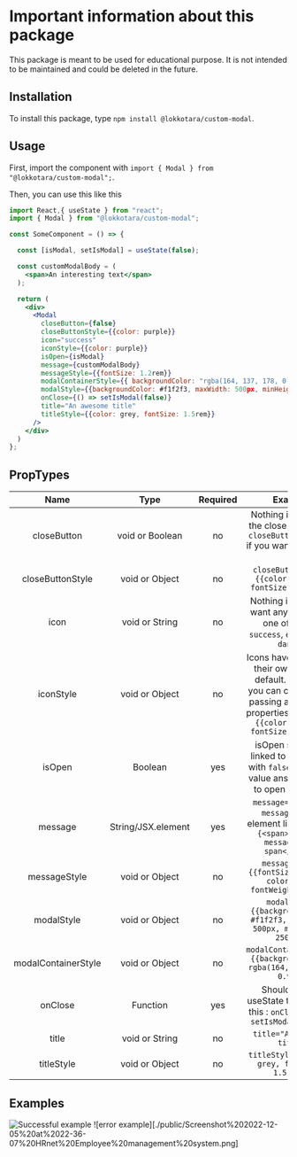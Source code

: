 # Important information about this package

This package is meant to be used for educational purpose. It is not intended to be maintained and could be deleted in the future.

## Installation

To install this package, type `npm install @lokkotara/custom-modal`.

## Usage

First, import the component with `import { Modal } from "@lokkotara/custom-modal";`.

Then, you can use this like this

```jsx
import React,{ useState } from "react";
import { Modal } from "@lokkotara/custom-modal";

const SomeComponent = () => {

  const [isModal, setIsModal] = useState(false);

  const customModalBody = (
    <span>An interesting text</span>
  );

  return (
    <div>
      <Modal
        closeButton={false}
        closeButtonStyle={{color: purple}}
        icon="success"
        iconStyle={{color: purple}}
        isOpen={isModal}
        message={customModalBody}
        messageStyle={{fontSize: 1.2rem}}
        modalContainerStyle={{ backgroundColor: "rgba(164, 137, 178, 0.9)" }}
        modalStyle={{backgroundColor: #f1f2f3, maxWidth: 500px, minHeight: 250px}}
        onClose={() => setIsModal(false)}
        title="An awesome title"
        titleStyle={{color: grey, fontSize: 1.5rem}}
      />
    </div>
  )
};
```

## PropTypes

| Name             |        Type        | Required | Example          |
| :--------------: | :----------------: | :------: | :--------------: |
| closeButton      |  void or Boolean   |   no     | Nothing if you want the close button and `closeButton={false}` if you want to remove it |
| closeButtonStyle |      void or Object        |   no     | `closeButtonStyle={{color: purple, fontSize: 1.5rem}}` |
| icon             |      void or String        |   no     | Nothing if you don't want any icon. Else, one of these : `success`, `error`, `info`, `danger` |
| iconStyle        |      void or Object        |   no     | Icons have a size and their own color by default. However, you can change it by passing an object of properties `iconStyle={{color: purple, fontSize: 1.5rem}}` |
| isOpen           |      Boolean       |   yes    | isOpen should be linked to a useState with `false` as default value ans set to `true` to open the modal |
| message          | String/JSX.element |   yes    | `message="My first message"` or an element like `message={<span>My first message in a span</span>}`          |
| messageStyle     |      void or Object        |   no     | `messageStyle={{fontSize: 1.2rem, color:grey, fontWeight: bold}}` |     |
| modalStyle       |      void or Object        |   no     | `modalStyle={{backgroundColor: #f1f2f3, maxWidth: 500px, minHeight: 250px}}` |
| modalContainerStyle       |      void or Object        |   no     | `modalContainerStyle={{backgroundColor: rgba(164, 137, 178, 0.9)}}` |
| onClose          |      Function      |   yes    | Should set the useState to `false` like this : `onClose={() => setIsModal(false)}` |
| title            |      void or String        |   no     | `title="An awesome title"`            |
| titleStyle       |     void or  Object        |   no     | `titleStyle={{color: grey, fontSize: 1.5rem}}`       |

## Examples

![Successful example](./src/assets/Screenshot%202022-12-05%20at%2022-33-47%20HRnet%20Employee%20management%20system.png)
![error example][./public/Screenshot%202022-12-05%20at%2022-36-07%20HRnet%20Employee%20management%20system.png]
